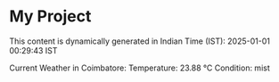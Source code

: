 # My Project

This content is dynamically generated in Indian Time (IST): 2025-01-01 00:29:43 IST


Current Weather in Coimbatore:
Temperature: 23.88 °C
Condition: mist
